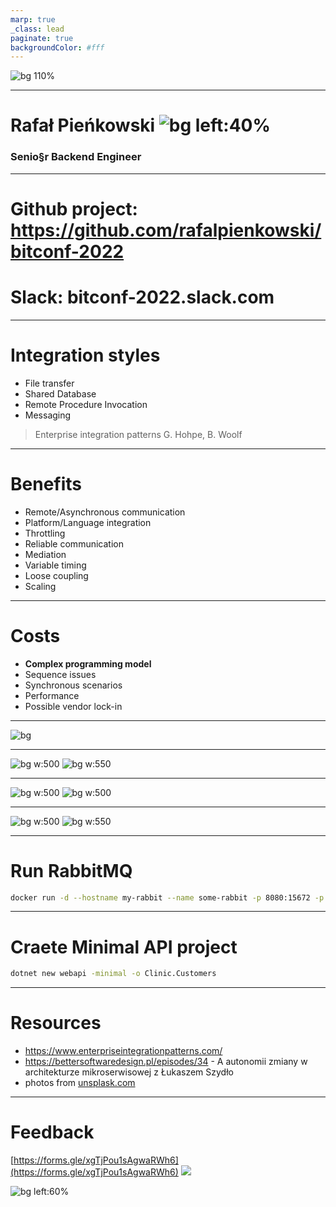```yaml
---
marp: true
_class: lead
paginate: true
backgroundColor: #fff
---
```


![bg 110%](wzorce.png)

---

# Rafał Pieńkowski ![bg left:40% ](rafal_pienkowski.jpg) 

### Senio§r Backend Engineer

---

# Github project: https://github.com/rafalpienkowski/bitconf-2022

# Slack: bitconf-2022.slack.com 

---

# Integration styles

- File transfer
- Shared Database
- Remote Procedure Invocation
- Messaging

> Enterprise integration patterns G. Hohpe, B. Woolf

---

# Benefits

- Remote/Asynchronous communication
- Platform/Language integration
- Throttling
- Reliable communication
- Mediation
- Variable timing
- Loose coupling
- Scaling

---

# Costs

- **Complex programming model**
- Sequence issues
- Synchronous scenarios
- Performance
- Possible vendor lock-in

---

![bg](food-truck.jpg)

---

![bg w:500](courier.jpg)
![bg w:550](postman.jpg)

---

![bg w:500](rabbitmq.png)
![bg w:500](kafka.jpeg)

---

![bg w:500](courier.jpg)
![bg w:550](postman.jpg)

---

# Run RabbitMQ

```sh
docker run -d --hostname my-rabbit --name some-rabbit -p 8080:15672 -p 5672:5672 rabbitmq:3-management
```
---

# Craete Minimal API project

```sh
dotnet new webapi -minimal -o Clinic.Customers
```

---

# Resources

- https://www.enterpriseintegrationpatterns.com/
- https://bettersoftwaredesign.pl/episodes/34 - A autonomii zmiany w architekturze mikroserwisowej z Łukaszem Szydło
- photos from [unsplask.com](https://unsplash.com/)

---

# Feedback

[https://forms.gle/xgTjPou1sAgwaRWh6](https://forms.gle/xgTjPou1sAgwaRWh6)
![](qr.png)

![bg left:60% ](puppy.jpg) 